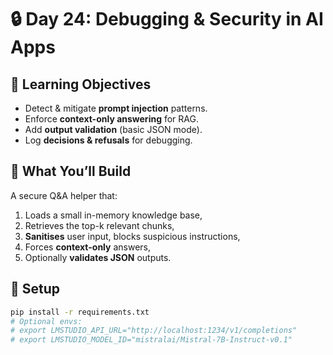# 🔒 Day 24: Debugging & Security in AI Apps

## 🎯 Learning Objectives
- Detect & mitigate **prompt injection** patterns.
- Enforce **context-only answering** for RAG.
- Add **output validation** (basic JSON mode).
- Log **decisions & refusals** for debugging.

## 🧩 What You’ll Build
A secure Q&A helper that:
1) Loads a small in-memory knowledge base,
2) Retrieves the top-k relevant chunks,
3) **Sanitises** user input, blocks suspicious instructions,
4) Forces **context-only** answers,
5) Optionally **validates JSON** outputs.

## 🔧 Setup
```bash
pip install -r requirements.txt
# Optional envs:
# export LMSTUDIO_API_URL="http://localhost:1234/v1/completions"
# export LMSTUDIO_MODEL_ID="mistralai/Mistral-7B-Instruct-v0.1"
